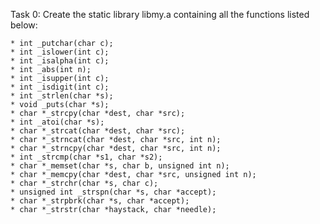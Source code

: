 Task 0: Create the static library libmy.a containing all the functions listed below:

	* int _putchar(char c);
	* int _islower(int c);
	* int _isalpha(int c);
	* int _abs(int n);
	* int _isupper(int c);
	* int _isdigit(int c);
	* int _strlen(char *s);
	* void _puts(char *s);
	* char *_strcpy(char *dest, char *src);
	* int _atoi(char *s);
	* char *_strcat(char *dest, char *src);
	* char *_strncat(char *dest, char *src, int n);
	* char *_strncpy(char *dest, char *src, int n);
	* int _strcmp(char *s1, char *s2);
	* char *_memset(char *s, char b, unsigned int n);
	* char *_memcpy(char *dest, char *src, unsigned int n);
	* char *_strchr(char *s, char c);
	* unsigned int _strspn(char *s, char *accept);
	* char *_strpbrk(char *s, char *accept);
	* char *_strstr(char *haystack, char *needle);
